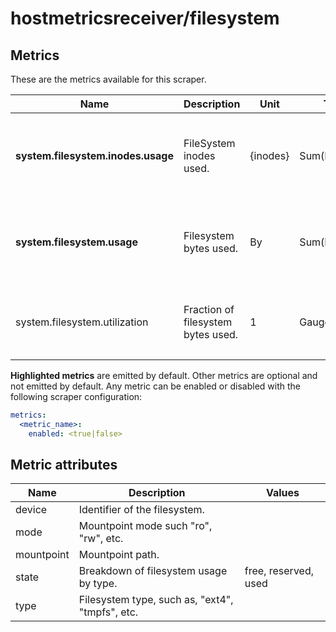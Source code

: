 [comment]: <> (Code generated by mdatagen. DO NOT EDIT.)

# hostmetricsreceiver/filesystem

## Metrics

These are the metrics available for this scraper.

| Name | Description | Unit | Type | Attributes |
| ---- | ----------- | ---- | ---- | ---------- |
| **system.filesystem.inodes.usage** | FileSystem inodes used. | {inodes} | Sum(Int) | <ul> <li>device</li> <li>mode</li> <li>mountpoint</li> <li>type</li> <li>state</li> </ul> |
| **system.filesystem.usage** | Filesystem bytes used. | By | Sum(Int) | <ul> <li>device</li> <li>mode</li> <li>mountpoint</li> <li>type</li> <li>state</li> </ul> |
| system.filesystem.utilization | Fraction of filesystem bytes used. | 1 | Gauge(Double) | <ul> <li>device</li> <li>mode</li> <li>mountpoint</li> <li>type</li> </ul> |

**Highlighted metrics** are emitted by default. Other metrics are optional and not emitted by default.
Any metric can be enabled or disabled with the following scraper configuration:

```yaml
metrics:
  <metric_name>:
    enabled: <true|false>
```

## Metric attributes

| Name | Description | Values |
| ---- | ----------- | ------ |
| device | Identifier of the filesystem. |  |
| mode | Mountpoint mode such "ro", "rw", etc. |  |
| mountpoint | Mountpoint path. |  |
| state | Breakdown of filesystem usage by type. | free, reserved, used |
| type | Filesystem type, such as, "ext4", "tmpfs", etc. |  |
